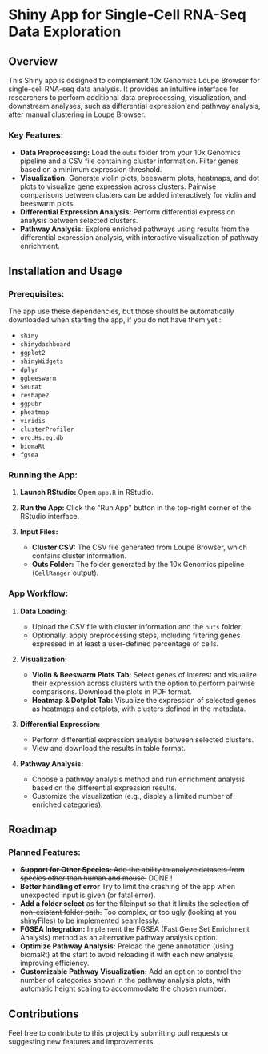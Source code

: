 
# Shiny App for Single-Cell RNA-Seq Data Exploration

## Overview

This Shiny app is designed to complement 10x Genomics Loupe Browser for single-cell RNA-seq data analysis. It provides an intuitive interface for researchers to perform additional data preprocessing, visualization, and downstream analyses, such as differential expression and pathway analysis, after manual clustering in Loupe Browser.

### Key Features:

- **Data Preprocessing:** Load the `outs` folder from your 10x Genomics pipeline and a CSV file containing cluster information. Filter genes based on a minimum expression threshold.
- **Visualization:** Generate violin plots, beeswarm plots, heatmaps, and dot plots to visualize gene expression across clusters. Pairwise comparisons between clusters can be added interactively for violin and beeswarm plots.
- **Differential Expression Analysis:** Perform differential expression analysis between selected clusters.
- **Pathway Analysis:** Explore enriched pathways using results from the differential expression analysis, with interactive visualization of pathway enrichment.

## Installation and Usage

### Prerequisites:

The app use these dependencies, but those should be automatically downloaded when starting the app, if you do not have them yet :

- `shiny`
- `shinydashboard`
- `ggplot2`
- `shinyWidgets`
- `dplyr`
- `ggbeeswarm`
- `Seurat`
- `reshape2`
- `ggpubr`
- `pheatmap`
- `viridis`
- `clusterProfiler`
- `org.Hs.eg.db`
- `biomaRt`
- `fgsea`

### Running the App:

1. **Launch RStudio:**
   Open `app.R` in RStudio.

2. **Run the App:**
   Click the "Run App" button in the top-right corner of the RStudio interface.

3. **Input Files:**
   - **Cluster CSV:** The CSV file generated from Loupe Browser, which contains cluster information.
   - **Outs Folder:** The folder generated by the 10x Genomics pipeline (`CellRanger` output).

### App Workflow:

1. **Data Loading:**
   - Upload the CSV file with cluster information and the `outs` folder.
   - Optionally, apply preprocessing steps, including filtering genes expressed in at least a user-defined percentage of cells.

2. **Visualization:**
   - **Violin & Beeswarm Plots Tab:** Select genes of interest and visualize their expression across clusters with the option to perform pairwise comparisons. Download the plots in PDF format.
   - **Heatmap & Dotplot Tab:** Visualize the expression of selected genes as heatmaps and dotplots, with clusters defined in the metadata.

3. **Differential Expression:**
   - Perform differential expression analysis between selected clusters.
   - View and download the results in table format.

4. **Pathway Analysis:**
   - Choose a pathway analysis method and run enrichment analysis based on the differential expression results.
   - Customize the visualization (e.g., display a limited number of enriched categories).

## Roadmap

### Planned Features:
- <s>**Support for Other Species:** Add the ability to analyze datasets from species other than human and mouse.</s> DONE !
- **Better handling of error** Try to limit the crashing of the app when unexpected input is given (or fatal error).
- <s>**Add a folder select** as for the fileinput so that it limits the selection of non-existant folder path.</s> Too complex, or too ugly (looking at you shinyFiles) to be implemented seamlessly.
- **FGSEA Integration:** Implement the FGSEA (Fast Gene Set Enrichment Analysis) method as an alternative pathway analysis option.
- **Optimize Pathway Analysis:** Preload the gene annotation (using biomaRt) at the start to avoid reloading it with each new analysis, improving efficiency.
- **Customizable Pathway Visualization:** Add an option to control the number of categories shown in the pathway analysis plots, with automatic height scaling to accommodate the chosen number.

## Contributions

Feel free to contribute to this project by submitting pull requests or suggesting new features and improvements.

